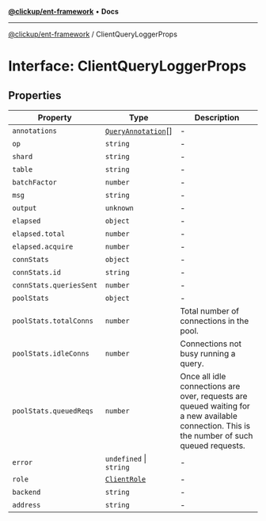 [**@clickup/ent-framework**](../README.md) • **Docs**

***

[@clickup/ent-framework](../globals.md) / ClientQueryLoggerProps

# Interface: ClientQueryLoggerProps

## Properties

| Property | Type | Description |
| ------ | ------ | ------ |
| `annotations` | [`QueryAnnotation`](QueryAnnotation.md)[] | - |
| `op` | `string` | - |
| `shard` | `string` | - |
| `table` | `string` | - |
| `batchFactor` | `number` | - |
| `msg` | `string` | - |
| `output` | `unknown` | - |
| `elapsed` | `object` | - |
| `elapsed.total` | `number` | - |
| `elapsed.acquire` | `number` | - |
| `connStats` | `object` | - |
| `connStats.id` | `string` | - |
| `connStats.queriesSent` | `number` | - |
| `poolStats` | `object` | - |
| `poolStats.totalConns` | `number` | Total number of connections in the pool. |
| `poolStats.idleConns` | `number` | Connections not busy running a query. |
| `poolStats.queuedReqs` | `number` | Once all idle connections are over, requests are queued waiting for a new available connection. This is the number of such queued requests. |
| `error` | `undefined` \| `string` | - |
| `role` | [`ClientRole`](../type-aliases/ClientRole.md) | - |
| `backend` | `string` | - |
| `address` | `string` | - |
